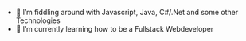 - 👀 I’m fiddling around with Javascript, Java, C#/.Net and some other Technologies
- 🌱 I’m currently learning how to be a Fullstack Webdeveloper

<!---
snowmeow27/snowmeow27 is a ✨ special ✨ repository because its `README.md` (this file) appears on your GitHub profile.
You can click the Preview link to take a look at your changes.
--->
